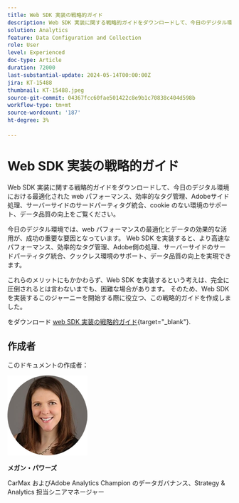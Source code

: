 ```yaml
---
title: Web SDK 実装の戦略的ガイド
description: Web SDK 実装に関する戦略的ガイドをダウンロードして、今日のデジタル環境における最適化された web パフォーマンス、効率的なタグ管理、Adobeサイド処理、サーバーサイドのサードパーティタグ統合、cookie のない環境のサポート、データ品質の向上をご覧ください。
solution: Analytics
feature: Data Configuration and Collection
role: User
level: Experienced
doc-type: Article
duration: 72000
last-substantial-update: 2024-05-14T00:00:00Z
jira: KT-15488
thumbnail: KT-15488.jpeg
source-git-commit: 04367fcc60fae501422c8e9b1c70838c404d598b
workflow-type: tm+mt
source-wordcount: '187'
ht-degree: 3%

---
```



# Web SDK 実装の戦略的ガイド

Web SDK 実装に関する戦略的ガイドをダウンロードして、今日のデジタル環境における最適化された web パフォーマンス、効率的なタグ管理、Adobeサイド処理、サーバーサイドのサードパーティタグ統合、cookie のない環境のサポート、データ品質の向上をご覧ください。

今日のデジタル環境では、web パフォーマンスの最適化とデータの効果的な活用が、成功の重要な要因となっています。 Web SDK を実装すると、より高速なパフォーマンス、効率的なタグ管理、Adobe側の処理、サーバーサイドのサードパーティタグ統合、クックレス環境のサポート、データ品質の向上を実現できます。

これらのメリットにもかかわらず、Web SDK を実装するという考えは、完全に圧倒されるとは言わないまでも、困難な場合があります。 そのため、Web SDK を実装するこのジャーニーを開始する際に役立つ、この戦略的ガイドを作成しました。

をダウンロード [web SDK 実装の戦略的ガイド](https://www.adobe.com/content/dam/www/us/en/digital-experience/in-product/images/Final%20WebSDK%20Playbook.pdf){target="_blank"}.


## 作成者

このドキュメントの作成者：

![メガン・ヘッド・ショット](assets/meghan-head-shot.png)

**メガン・パワーズ**

CarMax およびAdobe Analytics Champion のデータガバナンス、Strategy &amp; Analytics 担当シニアマネージャー

